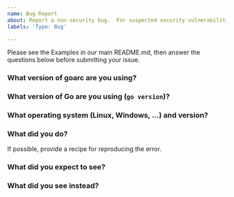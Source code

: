 ```yaml
---
name: Bug Report
about: Report a non-security bug.  For suspected security vulnerabilities or crashes, please use "Report a Security Vulnerability", below.
labels: 'Type: Bug'

---
```


Please see the Examples in our main README.md, then answer the questions below before submitting your issue.

### What version of goarc are you using?

### What version of Go are you using (`go version`)?

### What operating system (Linux, Windows, …) and version?

### What did you do?
If possible, provide a recipe for reproducing the error.

### What did you expect to see?

### What did you see instead?
